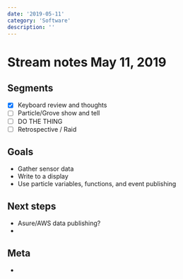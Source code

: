 ```yaml
---
date: '2019-05-11'
category: 'Software'
description: ''
---
```


# Stream notes May 11, 2019

## Segments

- [x] Keyboard review and thoughts
- [ ] Particle/Grove show and tell
- [ ] DO THE THING
- [ ] Retrospective / Raid

## Goals

- Gather sensor data
- Write to a display
- Use particle variables, functions, and event publishing

## Next steps

- Asure/AWS data publishing?
-

## Meta

-
